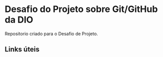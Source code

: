 #  Desafio do Projeto sobre Git/GitHub da DIO
Repositorio criado para o Desafio de Projeto.  

## Links úteis 
